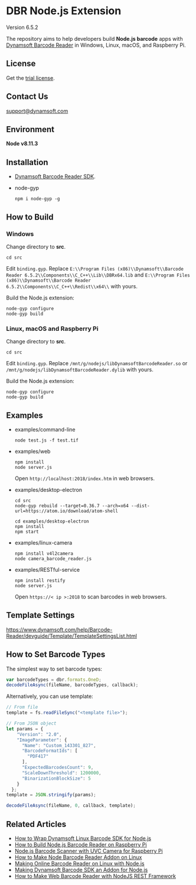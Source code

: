 # DBR Node.js Extension

Version 6.5.2

The repository aims to help developers build **Node.js barcode** apps with [Dynamsoft Barcode Reader](https://www.dynamsoft.com/Products/Dynamic-Barcode-Reader.aspx) in Windows, Linux, macOS, and Raspberry Pi.

## License
Get the [trial license](https://www.dynamsoft.com/CustomerPortal/Portal/Triallicense.aspx).

## Contact Us
<support@dynamsoft.com>

## Environment
**Node v8.11.3**

## Installation
* [Dynamsoft Barcode Reader SDK](https://www.dynamsoft.com/Downloads/Dynamic-Barcode-Reader-Download.aspx).
* node-gyp

    ```
    npm i node-gyp -g
    ```

## How to Build
### Windows
Change directory to **src**.
```
cd src
```

Edit `binding.gyp`. Replace `E:\\Program Files (x86)\\Dynamsoft\\Barcode Reader 6.5.2\\Components\\C_C++\\Lib\\DBRx64.lib` and `E:\\Program Files (x86)\\Dynamsoft\\Barcode Reader 6.5.2\\Components\\C_C++\\Redist\\x64\\` with yours.

Build the Node.js extension:

```
node-gyp configure
node-gyp build
```

### Linux, macOS and Raspberry Pi
Change directory to **src**.
```
cd src
```

Edit `binding.gyp`. Replace `/mnt/g/nodejs/libDynamsoftBarcodeReader.so` or `/mnt/g/nodejs/libDynamsoftBarcodeReader.dylib` with yours.

Build the Node.js extension:

```
node-gyp configure
node-gyp build
```

## Examples    
- examples/command-line

    ```
    node test.js -f test.tif
    ```
- examples/web

    ```
    npm install
    node server.js
    ```
    Open `http://localhost:2018/index.htm` in web browsers.

- examples/desktop-electron

    ```
    cd src
    node-gyp rebuild --target=0.36.7 --arch=x64 --dist-url=https://atom.io/download/atom-shell

    cd examples/desktop-electron
    npm install
    npm start
    ```

- examples/linux-camera

    ```
    npm install v4l2camera
    node camera_barcode_reader.js
    ```

- examples/RESTful-service

    ```
    npm install restify
    node server.js
    ```
    
    Open `https://< ip >:2018` to scan barcodes in web browsers.

## Template Settings
https://www.dynamsoft.com/help/Barcode-Reader/devguide/Template/TemplateSettingsList.html

## How to Set Barcode Types

The simplest way to set barcode types:

```javascript
var barcodeTypes = dbr.formats.OneD;
decodeFileAsync(fileName, barcodeTypes, callback);
```

Alternatively, you can use template:

```javascript
// From file
template = fs.readFileSync("<template file>");

// From JSON object
let params = {
    "Version": "2.0",
    "ImageParameter": {
      "Name": "Custom_143301_827",
      "BarcodeFormatIds": [
        "PDF417"
      ],
      "ExpectedBarcodesCount": 9,
      "ScaleDownThreshold": 1200000,
      "BinarizationBlockSize": 5
    }
  };
template = JSON.stringify(params);

decodeFileAsync(fileName, 0, callback, template);
```


## Related Articles
* [How to Wrap Dynamsoft Linux Barcode SDK for Node.js](https://www.codepool.biz/linux-barcode-sdk-node-javascript.html)
* [How to Build Node.js Barcode Reader on Raspberry Pi](https://www.codepool.biz/raspberry-pi-nodejs-barcode-reader.html)
* [Node.js Barcode Scanner with UVC Camera for Raspberry Pi](https://www.codepool.biz/nodejs-barcode-scanner-camera-raspberrypi.html)
* [How to Make Node Barcode Reader Addon on Linux](https://www.codepool.biz/linux-node-barcode-reader-addon.html)
* [Making Online Barcode Reader on Linux with Node.js](https://www.codepool.biz/nodejs-linux-online-barcode-reader.html)
* [Making Dynamsoft Barcode SDK an Addon for Node.js](https://www.codepool.biz/making-barcode-addon-for-nodejs.html)
* [How to Make Web Barcode Reader with NodeJS REST Framework](https://www.codepool.biz/web-barcode-reader-nodejs-rest.html)

